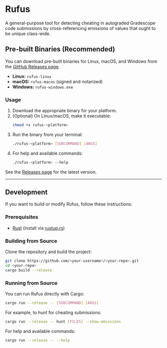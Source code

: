 # Rufus

A general-purpose tool for detecting cheating in autograded Gradescope code submissions by cross-referencing emissions of values that ought to be unique class-wide.

## Pre-built Binaries (Recommended)

You can download pre-built binaries for Linux, macOS, and Windows from the [GitHub Releases page](https://github.com/<your-username>/<your-repo>/releases).

- **Linux:** `rufus-linux`
- **macOS:** `rufus-macos` (signed and notarized)
- **Windows:** `rufus-windows.exe`

### Usage

1. Download the appropriate binary for your platform.
2. (Optional) On Linux/macOS, make it executable:
   ```bash
   chmod +x rufus-<platform>
   ```
3. Run the binary from your terminal:
   ```bash
   ./rufus-<platform> [SUBCOMMAND] [ARGS]
   ```
4. For help and available commands:
   ```bash
   ./rufus-<platform> --help
   ```

See the [Releases page](https://github.com/<your-username>/<your-repo>/releases) for the latest version.

---

## Development

If you want to build or modify Rufus, follow these instructions:

### Prerequisites

- [Rust](https://www.rust-lang.org/tools/install) (install via [rustup.rs](https://www.rust-lang.org/tools/install))

### Building from Source

Clone the repository and build the project:

```bash
git clone https://github.com/<your-username>/<your-repo>.git
cd <your-repo>
cargo build --release
```

### Running from Source

You can run Rufus directly with Cargo:

```bash
cargo run --release -- [SUBCOMMAND] [ARGS]
```

For example, to hunt for cheating submissions:

```bash
cargo run --release -- hunt [FILES] --show-emissions
```

For help and available commands:

```bash
cargo run --release -- --help
```
